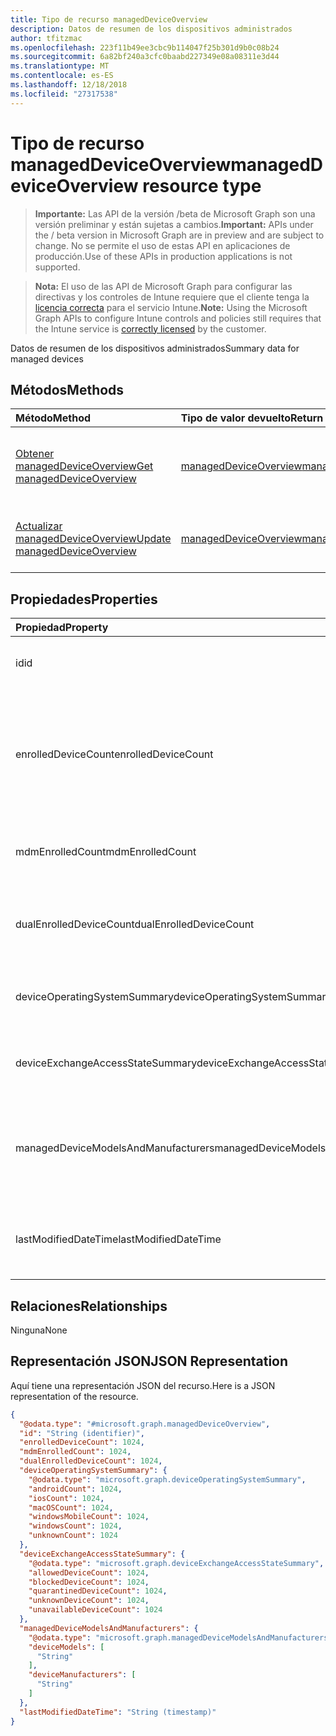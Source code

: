 ```yaml
---
title: Tipo de recurso managedDeviceOverview
description: Datos de resumen de los dispositivos administrados
author: tfitzmac
ms.openlocfilehash: 223f11b49ee3cbc9b114047f25b301d9b0c08b24
ms.sourcegitcommit: 6a82bf240a3cfc0baabd227349e08a08311e3d44
ms.translationtype: MT
ms.contentlocale: es-ES
ms.lasthandoff: 12/18/2018
ms.locfileid: "27317538"
---
```

# <a name="manageddeviceoverview-resource-type"></a><span data-ttu-id="4470d-103">Tipo de recurso managedDeviceOverview</span><span class="sxs-lookup"><span data-stu-id="4470d-103">managedDeviceOverview resource type</span></span>

> <span data-ttu-id="4470d-104">**Importante:** Las API de la versión /beta de Microsoft Graph son una versión preliminar y están sujetas a cambios.</span><span class="sxs-lookup"><span data-stu-id="4470d-104">**Important:** APIs under the / beta version in Microsoft Graph are in preview and are subject to change.</span></span> <span data-ttu-id="4470d-105">No se permite el uso de estas API en aplicaciones de producción.</span><span class="sxs-lookup"><span data-stu-id="4470d-105">Use of these APIs in production applications is not supported.</span></span>

> <span data-ttu-id="4470d-106">**Nota:** El uso de las API de Microsoft Graph para configurar las directivas y los controles de Intune requiere que el cliente tenga la [licencia correcta](https://go.microsoft.com/fwlink/?linkid=839381) para el servicio Intune.</span><span class="sxs-lookup"><span data-stu-id="4470d-106">**Note:** Using the Microsoft Graph APIs to configure Intune controls and policies still requires that the Intune service is [correctly licensed](https://go.microsoft.com/fwlink/?linkid=839381) by the customer.</span></span>

<span data-ttu-id="4470d-107">Datos de resumen de los dispositivos administrados</span><span class="sxs-lookup"><span data-stu-id="4470d-107">Summary data for managed devices</span></span>
## <a name="methods"></a><span data-ttu-id="4470d-108">Métodos</span><span class="sxs-lookup"><span data-stu-id="4470d-108">Methods</span></span>
|<span data-ttu-id="4470d-109">Método</span><span class="sxs-lookup"><span data-stu-id="4470d-109">Method</span></span>|<span data-ttu-id="4470d-110">Tipo de valor devuelto</span><span class="sxs-lookup"><span data-stu-id="4470d-110">Return Type</span></span>|<span data-ttu-id="4470d-111">Descripción</span><span class="sxs-lookup"><span data-stu-id="4470d-111">Description</span></span>|
|:---|:---|:---|
|[<span data-ttu-id="4470d-112">Obtener managedDeviceOverview</span><span class="sxs-lookup"><span data-stu-id="4470d-112">Get managedDeviceOverview</span></span>](../api/intune-devices-manageddeviceoverview-get.md)|[<span data-ttu-id="4470d-113">managedDeviceOverview</span><span class="sxs-lookup"><span data-stu-id="4470d-113">managedDeviceOverview</span></span>](../resources/intune-devices-manageddeviceoverview.md)|<span data-ttu-id="4470d-114">Lea las propiedades y las relaciones del objeto [managedDeviceOverview](../resources/intune-devices-manageddeviceoverview.md).</span><span class="sxs-lookup"><span data-stu-id="4470d-114">Read properties and relationships of the [managedDeviceOverview](../resources/intune-devices-manageddeviceoverview.md) object.</span></span>|
|[<span data-ttu-id="4470d-115">Actualizar managedDeviceOverview</span><span class="sxs-lookup"><span data-stu-id="4470d-115">Update managedDeviceOverview</span></span>](../api/intune-devices-manageddeviceoverview-update.md)|[<span data-ttu-id="4470d-116">managedDeviceOverview</span><span class="sxs-lookup"><span data-stu-id="4470d-116">managedDeviceOverview</span></span>](../resources/intune-devices-manageddeviceoverview.md)|<span data-ttu-id="4470d-117">Actualice las propiedades de un objeto [managedDeviceOverview](../resources/intune-devices-manageddeviceoverview.md).</span><span class="sxs-lookup"><span data-stu-id="4470d-117">Update the properties of a [managedDeviceOverview](../resources/intune-devices-manageddeviceoverview.md) object.</span></span>|

## <a name="properties"></a><span data-ttu-id="4470d-118">Propiedades</span><span class="sxs-lookup"><span data-stu-id="4470d-118">Properties</span></span>
|<span data-ttu-id="4470d-119">Propiedad</span><span class="sxs-lookup"><span data-stu-id="4470d-119">Property</span></span>|<span data-ttu-id="4470d-120">Tipo</span><span class="sxs-lookup"><span data-stu-id="4470d-120">Type</span></span>|<span data-ttu-id="4470d-121">Descripción</span><span class="sxs-lookup"><span data-stu-id="4470d-121">Description</span></span>|
|:---|:---|:---|
|<span data-ttu-id="4470d-122">id</span><span class="sxs-lookup"><span data-stu-id="4470d-122">id</span></span>|<span data-ttu-id="4470d-123">String</span><span class="sxs-lookup"><span data-stu-id="4470d-123">String</span></span>|<span data-ttu-id="4470d-124">Identificador único del resumen</span><span class="sxs-lookup"><span data-stu-id="4470d-124">Unique Identifier for the summary</span></span>|
|<span data-ttu-id="4470d-125">enrolledDeviceCount</span><span class="sxs-lookup"><span data-stu-id="4470d-125">enrolledDeviceCount</span></span>|<span data-ttu-id="4470d-126">Int32</span><span class="sxs-lookup"><span data-stu-id="4470d-126">Int32</span></span>|<span data-ttu-id="4470d-127">Número total de dispositivos inscritos.</span><span class="sxs-lookup"><span data-stu-id="4470d-127">Total enrolled device count.</span></span> <span data-ttu-id="4470d-128">No incluye equipos administrados mediante el agente de PC de Intune</span><span class="sxs-lookup"><span data-stu-id="4470d-128">Does not include PC devices managed via Intune PC Agent</span></span>|
|<span data-ttu-id="4470d-129">mdmEnrolledCount</span><span class="sxs-lookup"><span data-stu-id="4470d-129">mdmEnrolledCount</span></span>|<span data-ttu-id="4470d-130">Int32</span><span class="sxs-lookup"><span data-stu-id="4470d-130">Int32</span></span>|<span data-ttu-id="4470d-131">El número de dispositivos inscritos en MDM</span><span class="sxs-lookup"><span data-stu-id="4470d-131">The number of devices enrolled in MDM</span></span>|
|<span data-ttu-id="4470d-132">dualEnrolledDeviceCount</span><span class="sxs-lookup"><span data-stu-id="4470d-132">dualEnrolledDeviceCount</span></span>|<span data-ttu-id="4470d-133">Int32</span><span class="sxs-lookup"><span data-stu-id="4470d-133">Int32</span></span>|<span data-ttu-id="4470d-134">El número de dispositivos inscritos tanto en MDM como EAS</span><span class="sxs-lookup"><span data-stu-id="4470d-134">The number of devices enrolled in both MDM and EAS</span></span>|
|<span data-ttu-id="4470d-135">deviceOperatingSystemSummary</span><span class="sxs-lookup"><span data-stu-id="4470d-135">deviceOperatingSystemSummary</span></span>|[<span data-ttu-id="4470d-136">deviceOperatingSystemSummary</span><span class="sxs-lookup"><span data-stu-id="4470d-136">deviceOperatingSystemSummary</span></span>](../resources/intune-devices-deviceoperatingsystemsummary.md)|<span data-ttu-id="4470d-137">Resumen de sistemas operativos de dispositivos.</span><span class="sxs-lookup"><span data-stu-id="4470d-137">Device operating system summary.</span></span>|
|<span data-ttu-id="4470d-138">deviceExchangeAccessStateSummary</span><span class="sxs-lookup"><span data-stu-id="4470d-138">deviceExchangeAccessStateSummary</span></span>|[<span data-ttu-id="4470d-139">deviceExchangeAccessStateSummary</span><span class="sxs-lookup"><span data-stu-id="4470d-139">deviceExchangeAccessStateSummary</span></span>](../resources/intune-devices-deviceexchangeaccessstatesummary.md)|<span data-ttu-id="4470d-140">Distribución del estado de acceso de Exchange en Intune</span><span class="sxs-lookup"><span data-stu-id="4470d-140">Distribution of Exchange Access State in Intune</span></span>|
|<span data-ttu-id="4470d-141">managedDeviceModelsAndManufacturers</span><span class="sxs-lookup"><span data-stu-id="4470d-141">managedDeviceModelsAndManufacturers</span></span>|[<span data-ttu-id="4470d-142">managedDeviceModelsAndManufacturers</span><span class="sxs-lookup"><span data-stu-id="4470d-142">managedDeviceModelsAndManufacturers</span></span>](../resources/intune-devices-manageddevicemodelsandmanufacturers.md)|<span data-ttu-id="4470d-143">Modelos y fabricantes meatadata para los dispositivos administrados en la cuenta</span><span class="sxs-lookup"><span data-stu-id="4470d-143">Models and Manufactures meatadata for managed devices in the account</span></span>|
|<span data-ttu-id="4470d-144">lastModifiedDateTime</span><span class="sxs-lookup"><span data-stu-id="4470d-144">lastModifiedDateTime</span></span>|<span data-ttu-id="4470d-145">DateTimeOffset</span><span class="sxs-lookup"><span data-stu-id="4470d-145">DateTimeOffset</span></span>|<span data-ttu-id="4470d-146">Hora última fecha de modificación de información general de dispositivos</span><span class="sxs-lookup"><span data-stu-id="4470d-146">Last modified date time of device overview</span></span>|

## <a name="relationships"></a><span data-ttu-id="4470d-147">Relaciones</span><span class="sxs-lookup"><span data-stu-id="4470d-147">Relationships</span></span>
<span data-ttu-id="4470d-148">Ninguna</span><span class="sxs-lookup"><span data-stu-id="4470d-148">None</span></span>
## <a name="json-representation"></a><span data-ttu-id="4470d-149">Representación JSON</span><span class="sxs-lookup"><span data-stu-id="4470d-149">JSON Representation</span></span>
<span data-ttu-id="4470d-150">Aquí tiene una representación JSON del recurso.</span><span class="sxs-lookup"><span data-stu-id="4470d-150">Here is a JSON representation of the resource.</span></span>
<!-- {
  "blockType": "resource",
  "keyProperty": "id",
  "@odata.type": "microsoft.graph.managedDeviceOverview"
}
-->
``` json
{
  "@odata.type": "#microsoft.graph.managedDeviceOverview",
  "id": "String (identifier)",
  "enrolledDeviceCount": 1024,
  "mdmEnrolledCount": 1024,
  "dualEnrolledDeviceCount": 1024,
  "deviceOperatingSystemSummary": {
    "@odata.type": "microsoft.graph.deviceOperatingSystemSummary",
    "androidCount": 1024,
    "iosCount": 1024,
    "macOSCount": 1024,
    "windowsMobileCount": 1024,
    "windowsCount": 1024,
    "unknownCount": 1024
  },
  "deviceExchangeAccessStateSummary": {
    "@odata.type": "microsoft.graph.deviceExchangeAccessStateSummary",
    "allowedDeviceCount": 1024,
    "blockedDeviceCount": 1024,
    "quarantinedDeviceCount": 1024,
    "unknownDeviceCount": 1024,
    "unavailableDeviceCount": 1024
  },
  "managedDeviceModelsAndManufacturers": {
    "@odata.type": "microsoft.graph.managedDeviceModelsAndManufacturers",
    "deviceModels": [
      "String"
    ],
    "deviceManufacturers": [
      "String"
    ]
  },
  "lastModifiedDateTime": "String (timestamp)"
}
```





